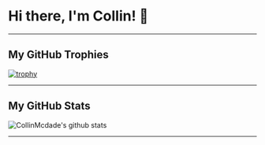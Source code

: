 # Hi there, I'm Collin! 👋

<!-- Optional: Add a typing animation here if you decide to use the external service -->
<!-- Example: [![Typing SVG](https://readme-typing-svg.demolab.com?font=IBM+Plex+Mono&weight=500&size=30&duration=5000&pause=1000&color=F7F7F7&width=700&lines=Welcome+to+my+github+profile!)](https://git.io/typing-svg) -->

---

## My GitHub Trophies

[![trophy](https://github-profile-trophy.vercel.app/?username=CollinMcdade&theme=onedark)](https://github.com/ryo-ma/github-profile-trophy)

---

## My GitHub Stats

![CollinMcdade's github stats](https://github-readme-stats.vercel.app/api?username=CollinMcdade&show_icons=true&title_color=fff&icon_color=79ff97&text_color=9f9f9f&bg_color=151515)

---

<!--
## What I'm Listening To (Requires Spotify Setup)

<p align="left">
  <img width="320" height="445" src="https://spotify-github-profile.kittinanx.com/api/view?uid=UID_HERE&cover_image=true&theme=default&bar_color=ff0000&bar_color_cover=true">
</p>

---

## My Coding Activity

[![CollinMcdade's wakatime stats](https://github-readme-stats.vercel.app/api/wakatime?username=CollinMcdade&layout=compact)](https://github.com/anuraghazra/github-readme-stats)

---

<!-- Add more sections about yourself, your projects, skills, etc. -->
